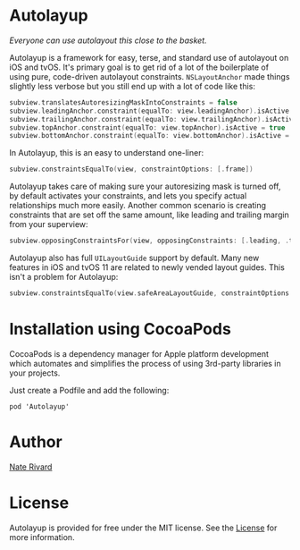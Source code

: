 # Autolayup
*Everyone can use autolayout this close to the basket.*

Autolayup is a framework for easy, terse, and standard use of autolayout on iOS and tvOS. It's primary goal is to get rid of a lot of the boilerplate of using pure, code-driven autolayout constraints. `NSLayoutAnchor` made things slightly less verbose but you still end up with a lot of code like this:

```swift
subview.translatesAutoresizingMaskIntoConstraints = false
subview.leadingAnchor.constraint(equalTo: view.leadingAnchor).isActive = true
subview.trailingAnchor.constraint(equalTo: view.trailingAnchor).isActive = true
subview.topAnchor.constraint(equalTo: view.topAnchor).isActive = true
subview.bottomAnchor.constraint(equalTo: view.bottomAnchor).isActive = true
```

In Autolayup, this is an easy to understand one-liner:

```swift
subview.constraintsEqualTo(view, constraintOptions: [.frame])
```

Autolayup takes care of making sure your autoresizing mask is turned off, by default activates your constraints, and lets you specify actual relationships much more easily. Another common scenario is creating constraints that are set off the same amount, like leading and trailing margin from your superview:

```swift
subview.opposingConstraintsFor(view, opposingConstraints: [.leading, .trailing], offsetBy: 8.0)
```

Autolayup also has full `UILayoutGuide` support by default. Many new features in iOS and tvOS 11 are related to newly vended layout guides. This isn't a problem for Autolayup:

```swift
subview.constraintsEqualTo(view.safeAreaLayoutGuide, constraintOptions: [.frame])
```

# Installation using CocoaPods

CocoaPods is a dependency manager for Apple platform development which automates and simplifies the process of using 3rd-party libraries in your projects.

Just create a Podfile and add the following:

```
pod 'Autolayup'
```
# Author

[Nate Rivard](http://nrivard.github.io)

# License

Autolayup is provided for free under the MIT license. See the [License](LICENSE) for more information.
